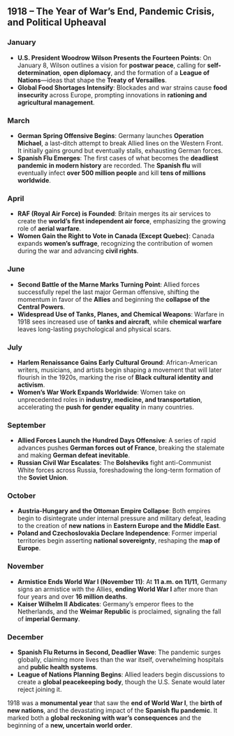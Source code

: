## **1918 – The Year of War’s End, Pandemic Crisis, and Political Upheaval**

### **January**

* **U.S. President Woodrow Wilson Presents the Fourteen Points**: On January 8, Wilson outlines a vision for **postwar peace**, calling for **self-determination**, **open diplomacy**, and the formation of a **League of Nations**—ideas that shape the **Treaty of Versailles**.
* **Global Food Shortages Intensify**: Blockades and war strains cause **food insecurity** across Europe, prompting innovations in **rationing and agricultural management**.

### **March**

* **German Spring Offensive Begins**: Germany launches **Operation Michael**, a last-ditch attempt to break Allied lines on the Western Front. It initially gains ground but eventually stalls, exhausting German forces.
* **Spanish Flu Emerges**: The first cases of what becomes the **deadliest pandemic in modern history** are recorded. The **Spanish flu** will eventually infect **over 500 million people** and kill **tens of millions worldwide**.

### **April**

* **RAF (Royal Air Force) is Founded**: Britain merges its air services to create the **world’s first independent air force**, emphasizing the growing role of **aerial warfare**.
* **Women Gain the Right to Vote in Canada (Except Quebec)**: Canada expands **women’s suffrage**, recognizing the contribution of women during the war and advancing **civil rights**.

### **June**

* **Second Battle of the Marne Marks Turning Point**: Allied forces successfully repel the last major German offensive, shifting the momentum in favor of the **Allies** and beginning the **collapse of the Central Powers**.
* **Widespread Use of Tanks, Planes, and Chemical Weapons**: Warfare in 1918 sees increased use of **tanks and aircraft**, while **chemical warfare** leaves long-lasting psychological and physical scars.

### **July**

* **Harlem Renaissance Gains Early Cultural Ground**: African-American writers, musicians, and artists begin shaping a movement that will later flourish in the 1920s, marking the rise of **Black cultural identity and activism**.
* **Women’s War Work Expands Worldwide**: Women take on unprecedented roles in **industry, medicine, and transportation**, accelerating the **push for gender equality** in many countries.

### **September**

* **Allied Forces Launch the Hundred Days Offensive**: A series of rapid advances pushes **German forces out of France**, breaking the stalemate and making **German defeat inevitable**.
* **Russian Civil War Escalates**: The **Bolsheviks** fight anti-Communist White forces across Russia, foreshadowing the long-term formation of the **Soviet Union**.

### **October**

* **Austria-Hungary and the Ottoman Empire Collapse**: Both empires begin to disintegrate under internal pressure and military defeat, leading to the creation of **new nations** in **Eastern Europe and the Middle East**.
* **Poland and Czechoslovakia Declare Independence**: Former imperial territories begin asserting **national sovereignty**, reshaping the **map of Europe**.

### **November**

* **Armistice Ends World War I (November 11)**: At **11 a.m. on 11/11**, Germany signs an armistice with the Allies, **ending World War I** after more than four years and over **16 million deaths**.
* **Kaiser Wilhelm II Abdicates**: Germany’s emperor flees to the Netherlands, and the **Weimar Republic** is proclaimed, signaling the fall of **imperial Germany**.

### **December**

* **Spanish Flu Returns in Second, Deadlier Wave**: The pandemic surges globally, claiming more lives than the war itself, overwhelming hospitals and **public health systems**.
* **League of Nations Planning Begins**: Allied leaders begin discussions to create a **global peacekeeping body**, though the U.S. Senate would later reject joining it.

1918 was a **monumental year** that saw the **end of World War I**, the **birth of new nations**, and the devastating impact of the **Spanish flu pandemic**. It marked both a **global reckoning with war’s consequences** and the beginning of a **new, uncertain world order**.
